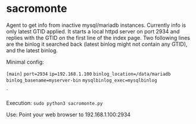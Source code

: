 # sacromonte
Agent to get info from inactive mysql/mariadb instances. Currently info is only latest GTID applied.
It starts a local httpd server on port 2934 and replies with the GTID on the first line of the index page.
Two following lines are the binlog it searched back (latest binlog might not contain any GTID), and the latest binlog.

Minimal config:


`[main]`
`port=2934`
`ip=192.168.1.100`
`binlog_location=/data/mariadb`
`binlog_basename=myserver-bin`
`mysqlbinlog_exec=mysqlbinlog`

`

Execution:   `sudo python3 sacromonte.py`


Use: Point your web browser to 192.168.1.100:2934
